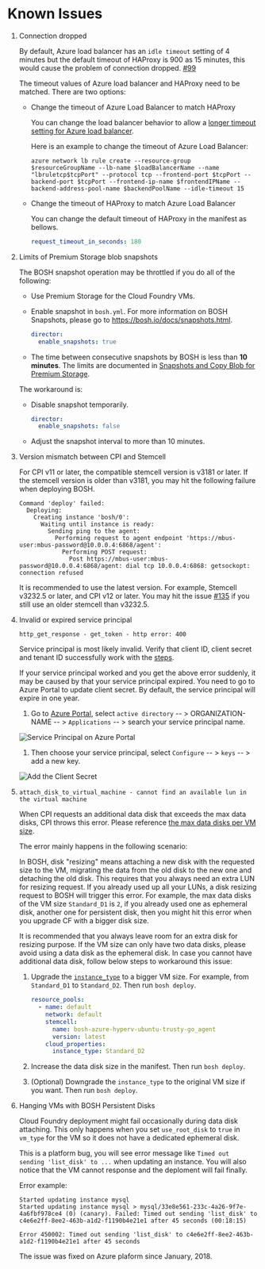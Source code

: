 # Known Issues

1. Connection dropped

    By default, Azure load balancer has an `idle timeout` setting of 4 minutes but the default timeout of HAProxy is 900 as 15 minutes, this would cause the problem of connection dropped. [#99](https://github.com/cloudfoundry/bosh-azure-cpi-release/issues/99)

    The timeout values of Azure load balancer and HAProxy need to be matched. There are two options:

    * Change the timeout of Azure Load Balancer to match HAProxy

        You can change the load balancer behavior to allow a [longer timeout setting for Azure load balancer](https://azure.microsoft.com/en-us/documentation/articles/load-balancer-tcp-idle-timeout/).

        Here is an example to change the timeout of Azure Load Balancer:

        ```
        azure network lb rule create --resource-group $resourceGroupName --lb-name $loadBalancerName --name "lbruletcp$tcpPort" --protocol tcp --frontend-port $tcpPort --backend-port $tcpPort --frontend-ip-name $frontendIPName --backend-address-pool-name $backendPoolName --idle-timeout 15
        ```

    * Change the timeout of HAProxy to match Azure Load Balancer

        You can change the default timeout of HAProxy in the manifest as bellows.

        ```YAML
        request_timeout_in_seconds: 180
        ```

1. Limits of Premium Storage blob snapshots

    The BOSH snapshot operation may be throttled if you do all of the following:

    * Use Premium Storage for the Cloud Foundry VMs.

    * Enable snapshot in `bosh.yml`. For more information on BOSH Snapshots, please go to https://bosh.io/docs/snapshots.html.

        ```YAML
        director:
          enable_snapshots: true
        ```

    * The time between consecutive snapshots by BOSH is less than **10 minutes**. The limits are documented in [Snapshots and Copy Blob for Premium Storage](https://azure.microsoft.com/en-us/documentation/articles/storage-premium-storage/#snapshots-and-copy-blob). 

    The workaround is:

    * Disable snapshot temporarily.

        ```YAML
        director:
          enable_snapshots: false
        ```

    * Adjust the snapshot interval to more than 10 minutes.

1. Version mismatch between CPI and Stemcell

    For CPI v11 or later, the compatible stemcell version is v3181 or later. If the stemcell version is older than v3181, you may hit the following failure when deploying BOSH.

    ```
    Command 'deploy' failed:
      Deploying:
        Creating instance 'bosh/0':
          Waiting until instance is ready:
            Sending ping to the agent:
              Performing request to agent endpoint 'https://mbus-user:mbus-password@10.0.0.4:6868/agent':
                Performing POST request:
                  Post https://mbus-user:mbus-password@10.0.0.4:6868/agent: dial tcp 10.0.0.4:6868: getsockopt: connection refused
    ```

    It is recommended to use the latest version. For example, Stemcell v3232.5 or later, and CPI v12 or later. You may hit the issue [#135](https://github.com/cloudfoundry/bosh-azure-cpi-release/issues/135) if you still use an older stemcell than v3232.5.

1. Invalid or expired service principal

    ```
    http_get_response - get_token - http error: 400
    ```

    Service principal is most likely invalid. Verify that client ID, client secret and tenant ID successfully work with the [steps](../get-started/create-service-principal.md#verify-your-service-principal).

    If your service principal worked and you get the above error suddenly, it may be caused by that your service principal expired. You need to go to Azure Portal to update client secret. By default, the service principal will expire in one year.

    1. Go to [Azure Portal](https://manage.windowsazure.com/), select `active directory` -- > ORGANIZATION-NAME -- > `Applications` -- > search your service principal name.

    ![Service Principal on Azure Portal](./service-principal-on-portal.png)

    1. Then choose your service principal, select `Configure` -- > `keys` -- > add a new key.

    ![Add the Client Secret](./add-client-secret.png)

1. `attach_disk_to_virtual_machine - cannot find an available lun in the virtual machine`

    When CPI requests an additional data disk that exceeds the max data disks, CPI throws this error. Please reference [the max data disks per VM size](https://docs.microsoft.com/en-us/azure/virtual-machines/linux/sizes-general).

    The error mainly happens in the following scenario:

    In BOSH, disk "resizing" means attaching a new disk with the requested size to the VM, migrating the data from the old disk to the new one and detaching the old disk. This requires that you always need an extra LUN for resizing request. If you already used up all your LUNs, a disk resizing request to BOSH will trigger this error. For example, the max data disks of the VM size `Standard_D1` is `2`, if you already used one as ephemeral disk, another one for persistent disk, then you might hit this error when you upgrade CF with a bigger disk size.  

    It is recommended that you always leave room for an extra disk for resizing purpose. If the VM size can only have two data disks, please avoid using a data disk as the ephemeral disk. In case you cannot have additional data disk, follow below steps to workaround this issue:

    1. Upgrade the [`instance_type`](https://bosh.io/docs/azure-cpi.html#resource-pools) to a bigger VM size. For example, from `Standard_D1` to `Standard_D2`. Then run `bosh deploy`.

       ```YAML
       resource_pools:
         - name: default
           network: default
           stemcell:
             name: bosh-azure-hyperv-ubuntu-trusty-go_agent
             version: latest
           cloud_properties:
             instance_type: Standard_D2
       ```

    1. Increase the data disk size in the manifest. Then run `bosh deploy`.

    1. (Optional) Downgrade the `instance_type` to the original VM size if you want. Then run `bosh deploy`.

1. Hanging VMs with BOSH Persistent Disks

    Cloud Foundry deployment might fail occasionally during data disk attaching. This only happens when you set `use_root_disk` to `true` in `vm_type` for the VM so it does not have a dedicated ephemeral disk.

    This is a platform bug, you will see error message like `Timed out sending 'list_disk' to ...` when updating an instance. You will also notice that the VM cannot response and the deploment will fail finally.

    Error example:
    ```
    Started updating instance mysql
    Started updating instance mysql > mysql/33e8e561-233c-4a26-9f7e-4a6fbf978ce4 (0) (canary). Failed: Timed out sending 'list_disk' to c4e6e2ff-8ee2-463b-a1d2-f1190b4e21e1 after 45 seconds (00:18:15)
   
    Error 450002: Timed out sending 'list_disk' to c4e6e2ff-8ee2-463b-a1d2-f1190b4e21e1 after 45 seconds
    ```

    The issue was fixed on Azure plaform since January, 2018.
